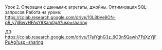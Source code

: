 Урок 2. Операции с данными: агрегаты, джойны. Оптимизация SQL-запросов
Работа на уроке: https://colab.research.google.com/drive/10L8bVe9ON-pR_y7jIBwvHFAsY8Xam0gA?usp=sharing

ДЗ: https://colab.research.google.com/drive/17aiYghG3z_6O3n5Qawh7TtjXzYjFPuAg?usp=sharing
